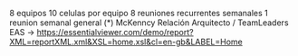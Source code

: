 8 equipos
10 celulas por equipo
8 reuniones recurrentes semanales
1 reunion semanal general
(*) McKenncy Relación Arquitecto / TeamLeaders
EAS -> https://essentialviewer.com/demo/report?XML=reportXML.xml&XSL=home.xsl&cl=en-gb&LABEL=Home
